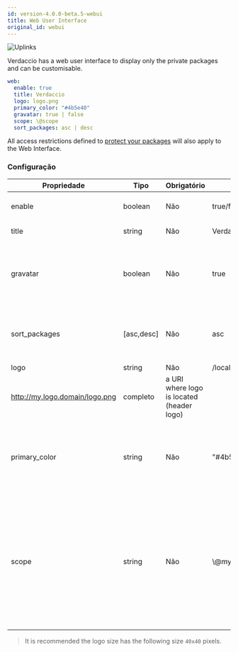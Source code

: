 ```yaml
---
id: version-4.0.0-beta.5-webui
title: Web User Interface
original_id: webui
---
```


![Uplinks](https://user-images.githubusercontent.com/558752/52916111-fa4ba980-32db-11e9-8a64-f4e06eb920b3.png)

Verdaccio has a web user interface to display only the private packages and can be customisable.

```yaml
web:
  enable: true
  title: Verdaccio
  logo: logo.png
  primary_color: "#4b5e40"
  gravatar: true | false
  scope: \@scope
  sort_packages: asc | desc
```

All access restrictions defined to [protect your packages](protect-your-dependencies.md) will also apply to the Web Interface.

### Configuração

| Propriedade   | Tipo       | Obrigatório | Exemplo                                                     | Suporte    | Descrição                                                                                                                                            |
| ------------- | ---------- | ----------- | ----------------------------------------------------------- | ---------- | ---------------------------------------------------------------------------------------------------------------------------------------------------- |
| enable        | boolean    | Não         | true/false                                                  | completo   | habilitar a interface web                                                                                                                            |
| title         | string     | Não         | Verdaccio                                                   | completo   | Título da página web                                                                                                                                 |
| gravatar      | boolean    | Não         | true                                                        | `>v4`   | Gravatars will be generated under the hood if this property is enabled                                                                               |
| sort_packages | [asc,desc] | Não         | asc                                                         | `>v4`   | By default private packages are sorted by ascending                                                                                                  |
| logo          | string     | Não         | /local/path/to/my/logo.png  
http://my.logo.domain/logo.png | completo   | a URI where logo is located (header logo)                                                                                                            |
| primary_color | string     | Não         | "#4b5e40"                                                   | `>4`    | The primary color to use throughout the UI (header, etc)                                                                                             |
| scope         | string     | Não         | \\@myscope                                                | `>v3.x` | If you're using this registry for a specific module scope, specify that scope to set it in the webui instructions header (note: escape @ with \\@) |

> It is recommended the logo size has the following size `40x40` pixels.